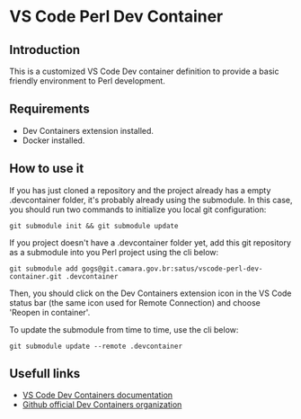 # VS Code Perl Dev Container

## Introduction

This is a customized VS Code Dev container definition to provide a basic friendly
environment to Perl development.

## Requirements

- Dev Containers extension installed.
- Docker installed.

## How to use it

If you has just cloned a repository and the project already has a empty 
.devcontainer folder, it's probably already using the submodule. In this case,
you should run two commands to initialize you local git configuration:

```
git submodule init && git submodule update
```

If you project doesn't have a .devcontainer folder yet, add this git repository 
as a submodule into you Perl project using the cli below:

```
git submodule add gogs@git.camara.gov.br:satus/vscode-perl-dev-container.git .devcontainer
```

Then, you should click on the Dev Containers extension icon in the VS Code status
bar (the same icon used for Remote Connection) and choose 'Reopen in container'.

To update the submodule from time to time, use the cli below:

```
git submodule update --remote .devcontainer
```

## Usefull links

- [VS Code Dev Containers documentation](https://code.visualstudio.com/docs/devcontainers/containers)
- [Github official Dev Containers organization](https://github.com/devcontainers)